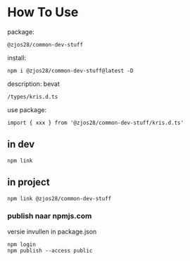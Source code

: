# How To Use

package:

    @zjos28/common-dev-stuff

install:

    npm i @zjos28/common-dev-stuff@latest -D

description: bevat

    /types/kris.d.ts

use package:

    import { xxx } from '@zjos28/common-dev-stuff/kris.d.ts'

## in dev

    npm link

## in project

    npm link @zjos28/common-dev-stuff

### publish naar npmjs.com

versie invullen in package.json

    npm login
    npm publish --access public
